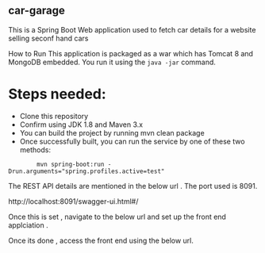 ## car-garage
This is a Spring Boot Web application used to fetch car details for a website selling seconf hand cars

How to Run
This application is packaged as a war which has Tomcat 8 and MongoDB embedded.  You run it using the ```java -jar``` command.

# Steps needed:
* Clone this repository
* Confirm using JDK 1.8 and Maven 3.x
* You can build the project by running mvn clean package
* Once successfully built, you can run the service by one of these two methods:
```
        mvn spring-boot:run -Drun.arguments="spring.profiles.active=test"
```


The REST API details are mentioned in the below url . The port used is 8091. 

http://localhost:8091/swagger-ui.html#/

Once this is set , navigate to the below url and set up the front end applciation . 

Once its done , access the front end using the below url.
